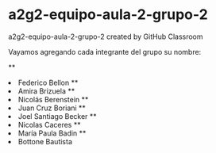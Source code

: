 # a2g2-equipo-aula-2-grupo-2
a2g2-equipo-aula-2-grupo-2 created by GitHub Classroom

Vayamos agregando cada integrante del grupo su nombre:

  **<li> Federico Bellon
  **<li> Amira Brizuela
  **<li> Nicolás Berenstein
  **<li> Juan Cruz Boriani
  **<li> Joel Santiago Becker
  **<li> Nicolas  Caceres 
  **<li> María Paula Badin
  **<li> Bottone Bautista
